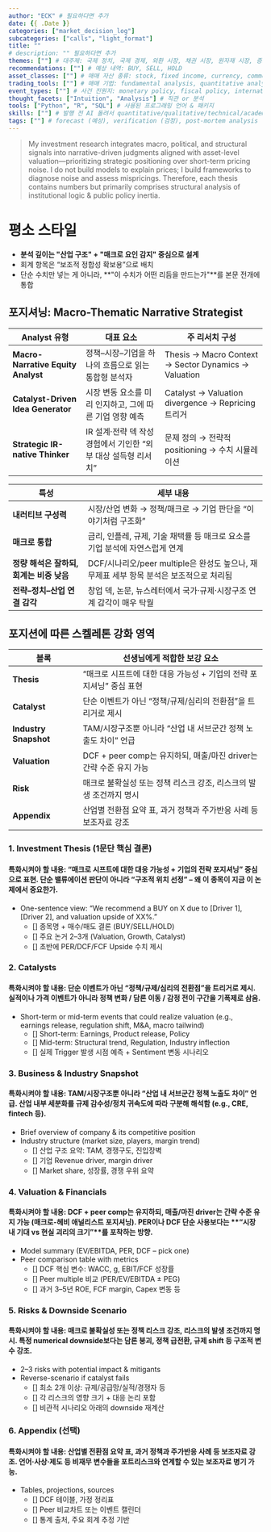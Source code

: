 ```yaml
---
author: "ECK" # 필요하다면 추가
date: {{ .Date }}
categories: ["market_decision_log"]
subcategories: ["calls", "light_format"]
title: ""
# description: "" 필요하다면 추가
themes: [""] # 대주제: 국제 정치, 국제 경제, 외환 시장, 채권 시장, 원자재 시장, 증권 시장, 가상화폐/암호통화 시장, 부동산 시장, 금리, 환율, 정치이론, 법이론, 정치이론, 인식론, 존재론, 조직신학, 구원론, 성화론, 유교, 불교, 도교, 주식투자, 채권투자, 원자재투자, 크립토투자, modeling, investment rationale, industry outlooks, policy impacts
recommendations: [""] # 예상 내역: BUY, SELL, HOLD
asset_classes: [""] # 매매 자산 종류: stock, fixed income, currency, commodities, cypto, futures, options, ETF
trading_tools: [""] # 매매 기법: fundamental analysis, quantitative analysis, technical analysis, event driven, financials, narratives
event_types: [""] # 사건 진원지: monetary policy, fiscal policy, international relations, global economy, domestic politics, domestic economy, industry, company
thought_facets: ["Intuition", "Analysis"] # 직관 or 분석
tools: ["Python", "R", "SQL"] # 사용된 프로그래밍 언어 & 패키지
skills: [""] # 발행 전 AI 돌려서 quantitative/qualitative/technical/academic skillset 추출하기
tags: [""] # forecast (예상), verification (검정), post-mortem analysis (사후 분석; 복기)
---
```


> My investment research integrates macro, political, and structural signals into narrative-driven judgments aligned with asset-level valuation—prioritizing strategic positioning over short-term pricing noise. I do not build models to explain prices; I build frameworks to diagnose noise and assess mispricings. Therefore, each thesis contains numbers but primarily comprises structural analysis of institutional logic & public policy inertia.

# 평소 스타일
- **분석 깊이는 "산업 구조" + "매크로 요인 감지" 중심으로 설계**
- 회계 항목은 “보조적 정합성 확보용”으로 배치
- 단순 수치만 넣는 게 아니라, **"이 수치가 어떤 리듬을 만드는가"**를 본문 전개에 통합

## 포지셔닝: Macro-Thematic Narrative Strategist
| Analyst 유형 | 대표 요소 | 주 리서치 구성 |
| --- | --- | --- |
| **Macro-Narrative Equity Analyst** | 정책–시장–기업을 하나의 흐름으로 읽는 통합형 분석자 | Thesis → Macro Context → Sector Dynamics → Valuation |
| **Catalyst-Driven Idea Generator** | 시장 변동 요소를 미리 인지하고, 그에 따른 기업 영향 예측 | Catalyst → Valuation divergence → Repricing 트리거 |
| **Strategic IR-native Thinker** | IR 설계·전략 덱 작성 경험에서 기인한 “외부 대상 설득형 리서치” | 문제 정의 → 전략적 positioning → 수치 시뮬레이션 |

| 특성 | 세부 내용 |
| --- | --- |
| **내러티브 구성력** | 시장/산업 변화 → 정책/매크로 → 기업 판단을 “이야기처럼 구조화” |
| **매크로 통합** | 금리, 인플레, 규제, 기술 채택률 등 매크로 요소를 기업 분석에 자연스럽게 연계 |
| **정량 해석은 잘하되, 회계는 비중 낮음** | DCF/시나리오/peer multiple은 완성도 높으나, 재무제표 세부 항목 분석은 보조적으로 처리됨 |
| **전략–정치–산업 연결 감각** | 창업 덱, 논문, 뉴스레터에서 국가·규제·시장구조 연계 감각이 매우 탁월 |

## 포지션에 따른 스켈레톤 강화 영역
| 블록 | 선생님에게 적합한 보강 요소 |
| --- | --- |
| **Thesis** | “매크로 시프트에 대한 대응 가능성 + 기업의 전략 포지셔닝” 중심 표현 |
| **Catalyst** | 단순 이벤트가 아닌 “정책/규제/심리의 전환점”을 트리거로 제시 |
| **Industry Snapshot** | TAM/시장구조뿐 아니라 “산업 내 서브군간 정책 노출도 차이” 언급 |
| **Valuation** | DCF + peer comp는 유지하되, 매출/마진 driver는 간략 수준 유지 가능 |
| **Risk** | 매크로 불확실성 또는 정책 리스크 강조, 리스크의 발생 조건까지 명시 |
| **Appendix** | 산업별 전환점 요약 표, 과거 정책과 주가반응 사례 등 보조자료 강조 |

### 1. **Investment Thesis (1문단 핵심 결론)**
#### 특화시켜야 할 내용: “매크로 시프트에 대한 대응 가능성 + 기업의 전략 포지셔닝” 중심으로 표현. 단순 밸류에이션 판단이 아니라 “구조적 위치 선정” – 왜 이 종목이 지금 이 논제에서 중요한가.
- One-sentence view: “We recommend a BUY on X due to [Driver 1], [Driver 2], and valuation upside of XX%.”
    - [] 종목명 + 매수/매도 결론 (BUY/SELL/HOLD)
    - [] 주요 논거 2–3개 (Valuation, Growth, Catalyst)
    - [] 초반에 PER/DCF/FCF Upside 수치 제시


### 2. **Catalysts**
#### 특화시켜야 할 내용: 단순 이벤트가 아닌 “정책/규제/심리의 전환점”을 트리거로 제시. 실적이나 가격 이벤트가 아니라 정책 변화 / 담론 이동 / 감정 전이 구간을 기폭제로 삼음.
- Short-term or mid-term events that could realize valuation (e.g., earnings release, regulation shift, M&A, macro tailwind)
    - [] Short-term: Earnings, Product release, Policy
    - [] Mid-term: Structural trend, Regulation, Industry inflection
    - [] 실제 Trigger 발생 시점 예측 + Sentiment 변동 시나리오

### 3. **Business & Industry Snapshot**
#### 특화시켜야 할 내용: TAM/시장구조뿐 아니라 “산업 내 서브군간 정책 노출도 차이” 언급. 산업 내부 세분화를 규제 감수성/정치 귀속도에 따라 구분해 해석함 (e.g., CRE, fintech 등).
- Brief overview of company & its competitive position
- Industry structure (market size, players, margin trend)
    - [] 산업 구조 요약: TAM, 경쟁구도, 진입장벽
    - [] 기업 Revenue driver, margin driver
    - [] Market share, 성장률, 경쟁 우위 요약

### 4. **Valuation & Financials**
#### 특화시켜야 할 내용: DCF + peer comp는 유지하되, 매출/마진 driver는 간략 수준 유지 가능 (매크로-헤비 애널리스트 포지셔닝). PER이나 DCF 단순 사용보다는 **“시장 내 기대 vs 현실 괴리의 크기”**를 포착하는 방향.
- Model summary (EV/EBITDA, PER, DCF – pick one)
- Peer comparison table with metrics
    - [] DCF 핵심 변수: WACC, g, EBIT/FCF 성장률
    - [] Peer multiple 비교 (PER/EV/EBITDA ± PEG)
    - [] 과거 3–5년 ROE, FCF margin, Capex 변동 등

### 5. **Risks & Downside Scenario**
#### 특화시켜야 할 내용: 매크로 불확실성 또는 정책 리스크 강조, 리스크의 발생 조건까지 명시. 특정 numerical downside보다는 담론 붕괴, 정책 급전환, 규제 shift 등 구조적 변수 강조.
- 2–3 risks with potential impact & mitigants
- Reverse-scenario if catalyst fails
    - [] 최소 2개 이상: 규제/공급망/실적/경쟁자 등
    - [] 각 리스크의 영향 크기 + 대응 논리 포함
    - [] 비관적 시나리오 아래의 downside 재계산

### 6. **Appendix (선택)**
#### 특화시켜야 할 내용: 산업별 전환점 요약 표, 과거 정책과 주가반응 사례 등 보조자료 강조. 언어·사상·제도 등 비재무 변수들을 포트리스크와 연계할 수 있는 보조자료 병기 가능.
- Tables, projections, sources
    - [] DCF 테이블, 가정 정리표
    - [] Peer 비교차트 또는 이벤트 캘린더
    - [] 통계 출처, 주요 회계 추정 기반


    